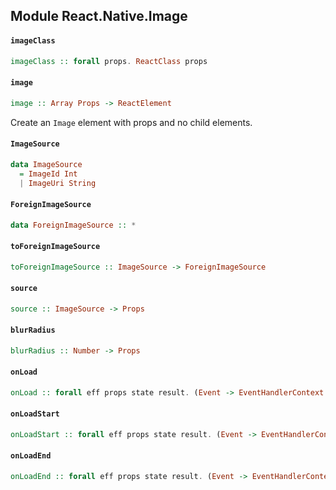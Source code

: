 ## Module React.Native.Image

#### `imageClass`

``` purescript
imageClass :: forall props. ReactClass props
```

#### `image`

``` purescript
image :: Array Props -> ReactElement
```

Create an `Image` element with props and no child elements.

#### `ImageSource`

``` purescript
data ImageSource
  = ImageId Int
  | ImageUri String
```

#### `ForeignImageSource`

``` purescript
data ForeignImageSource :: *
```

#### `toForeignImageSource`

``` purescript
toForeignImageSource :: ImageSource -> ForeignImageSource
```

#### `source`

``` purescript
source :: ImageSource -> Props
```

#### `blurRadius`

``` purescript
blurRadius :: Number -> Props
```

#### `onLoad`

``` purescript
onLoad :: forall eff props state result. (Event -> EventHandlerContext eff props state result) -> Props
```

#### `onLoadStart`

``` purescript
onLoadStart :: forall eff props state result. (Event -> EventHandlerContext eff props state result) -> Props
```

#### `onLoadEnd`

``` purescript
onLoadEnd :: forall eff props state result. (Event -> EventHandlerContext eff props state result) -> Props
```


